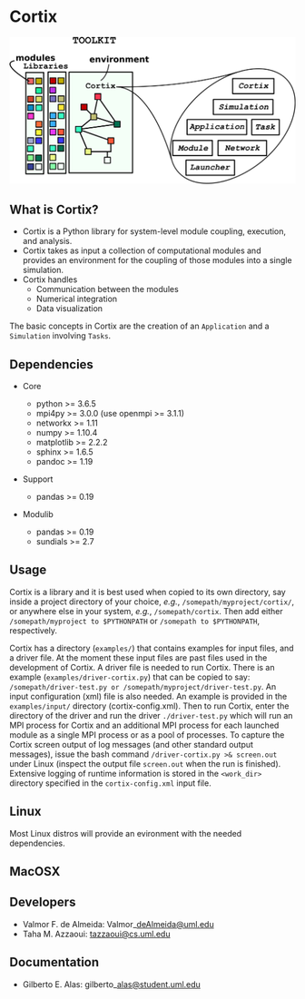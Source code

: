 Cortix
======

![](cortix-cover.png)

What is Cortix?
---------------

* Cortix is a Python library for system-level module coupling, execution, and 
  analysis.
* Cortix takes as input a collection of computational modules and provides an 
  environment for the coupling of those modules into a single simulation.
* Cortix handles
  - Communication between the modules
  - Numerical integration
  - Data visualization

The basic concepts in Cortix are the creation of an `Application` and a `Simulation` involving `Tasks`.

Dependencies
------------

* Core
  - python &gt;= 3.6.5
  - mpi4py &gt;= 3.0.0 (use openmpi &gt;= 3.1.1)
  - networkx &gt;= 1.11
  - numpy &gt;= 1.10.4
  - matplotlib &gt;= 2.2.2
  - sphinx &gt;= 1.6.5
  - pandoc &gt;= 1.19

* Support
  - pandas &gt;= 0.19

* Modulib
  - pandas &gt;= 0.19
  - sundials &gt;= 2.7

Usage
-----

Cortix is a library and it is best used when copied to its own directory, say inside a project directory of your choice, *e.g.*, `/somepath/myproject/cortix/`, or anywhere else in your system, *e.g.*, `/somepath/cortix`. Then add either `/somepath/myproject to $PYTHONPATH` or `/somepath to $PYTHONPATH`, respectively. 

Cortix has a directory (`examples/`) that contains examples for input files, and a driver file. At the moment these input files are past files used in the development of Cortix. A driver file is needed to run Cortix. There is an example (`examples/driver-cortix.py`) that can be copied to say: `/somepath/driver-test.py or /somepath/myproject/driver-test.py`. An input configuration (xml) file is also needed. An example is provided in the `examples/input/` directory (cortix-config.xml). Then to run Cortix, enter the directory of the driver and run the driver `./driver-test.py` which will run an MPI process for Cortix and an additional MPI process for each launched module as a single MPI process or as a pool of processes. To capture the Cortix screen output of log messages (and other standard output messages), issue the bash command `/driver-cortix.py >& screen.out` under Linux (inspect the output file `screen.out` when the run is finished). Extensive logging of runtime information is stored in the `<work_dir>` directory specified in the `cortix-config.xml` input file.  

Linux
-----

Most Linux distros will provide an evironment with the needed dependencies.

MacOSX
----


Developers 
----------

- Valmor F. de Almeida: Valmor\_deAlmeida@uml.edu
- Taha M. Azzaoui: tazzaoui@cs.uml.edu

Documentation
-------------

- Gilberto E. Alas: gilberto\_alas@student.uml.edu

